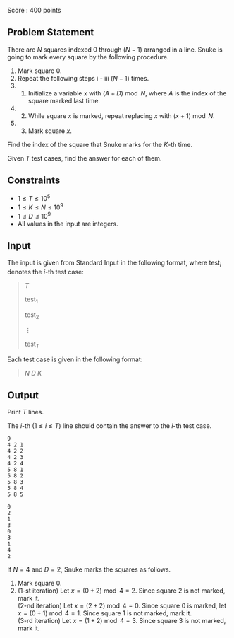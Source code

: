 Score : $400$ points

## Problem Statement

There are $N$ squares indexed $0$ through $(N-1)$ arranged in a line.
Snuke is going to mark every square by the following procedure.

1. Mark square $0$.
2. Repeat the following steps i - iii $(N-1)$ times.
1.    1. Initialize a variable $x$ with $(A+D) \bmod N$, where $A$ is the index of the square marked last time.
2.    2. While square $x$ is marked, repeat replacing $x$ with $(x+1) \bmod N$.
3.    3. Mark square $x$.

Find the index of the square that Snuke marks for the $K$-th time.

Given $T$ test cases, find the answer for each of them.

## Constraints

- $1\leq T \leq 10^5$
- $1\leq K\leq N \leq 10^9$
- $1\leq D \leq 10^9$
- All values in the input are integers.

## Input

The input is given from Standard Input in the following format, where $\mathrm{test}_i$ denotes the $i$-th test case:

> $T$
> 
> $\mathrm{test}_1$
> 
> $\mathrm{test}_2$
> 
> $\vdots$
> 
> $\mathrm{test}_T$

Each test case is given in the following format:

> $N$ $D$ $K$

## Output

Print $T$ lines.

The $i$-th $(1\leq i \leq T)$ line should contain the answer to the $i$-th test case.

```input1
9
4 2 1
4 2 2
4 2 3
4 2 4
5 8 1
5 8 2
5 8 3
5 8 4
5 8 5
```

```output1
0
2
1
3
0
3
1
4
2
```

If $N=4$ and $D=2$, Snuke marks the squares as follows.

1. Mark square $0$.
2. ($1$-st iteration) Let $x=(0+2)\bmod 4=2$.  Since square $2$ is not marked, mark it.
<br>($2$-nd iteration) Let $x=(2+2)\bmod 4=0$.  Since square $0$ is marked, let $x=(0+1)\bmod 4=1$.  Since square $1$ is not marked, mark it.
<br>($3$-rd iteration) Let $x=(1+2)\bmod 4=3$.  Since square $3$ is not marked, mark it.